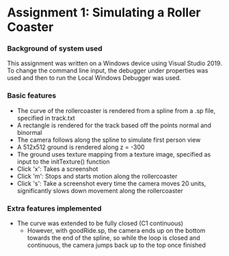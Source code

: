 # Assignment 1: Simulating a Roller Coaster
### Background of system used
This assignment was written on a Windows device using Visual Studio 2019. To change the command line input, the debugger under properties was used and then to run the Local Windows Debugger was used.

### Basic features
- The curve of the rollercoaster is rendered from a spline from a .sp file, specified in track.txt
- A rectangle is rendered for the track based off the points normal and binormal
- The camera follows along the spline to simulate first person view
- A 512x512 ground is rendered along z = -300
- The ground uses texture mapping from a texture image, specified as input to the initTexture() function
- Click 'x': Takes a screenshot
- Click 'm': Stops and starts motion along the rollercoaster
- Click 's': Take a screenshot every time the camera moves 20 units, significantly slows down movement along the rollercoaster

### Extra features implemented
- The curve was extended to be fully closed (C1 continuous)
  - However, with goodRide.sp, the camera ends up on the bottom towards the end of the spline, so while the loop is closed and continuous, the camera jumps back up to the top once finished

